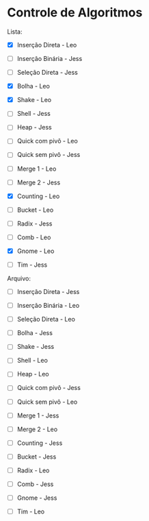 # Controle de Algoritmos

Lista:

- [x] Inserção Direta - Leo
- [ ] Inserção Binária - Jess
- [ ] Seleção Direta - Jess
- [x] Bolha - Leo
- [x] Shake - Leo
- [ ] Shell - Jess
- [ ] Heap - Jess
- [ ] Quick com pivô - Leo
- [ ] Quick sem pivô - Jess
- [ ] Merge 1 - Leo
- [ ] Merge 2 - Jess
- [x] Counting - Leo
- [ ] Bucket - Leo
- [ ] Radix - Jess
- [ ] Comb - Leo
- [x] Gnome - Leo
- [ ] Tim - Jess


Arquivo:

- [ ] Inserção Direta - Jess
- [ ] Inserção Binária - Leo
- [ ] Seleção Direta - Leo
- [ ] Bolha - Jess
- [ ] Shake - Jess
- [ ] Shell - Leo
- [ ] Heap - Leo
- [ ] Quick com pivô - Jess
- [ ] Quick sem pivô - Leo
- [ ] Merge 1 - Jess
- [ ] Merge 2 - Leo
- [ ] Counting - Jess
- [ ] Bucket -  Jess
- [ ] Radix - Leo
- [ ] Comb - Jess
- [ ] Gnome - Jess
- [ ] Tim - Leo 

